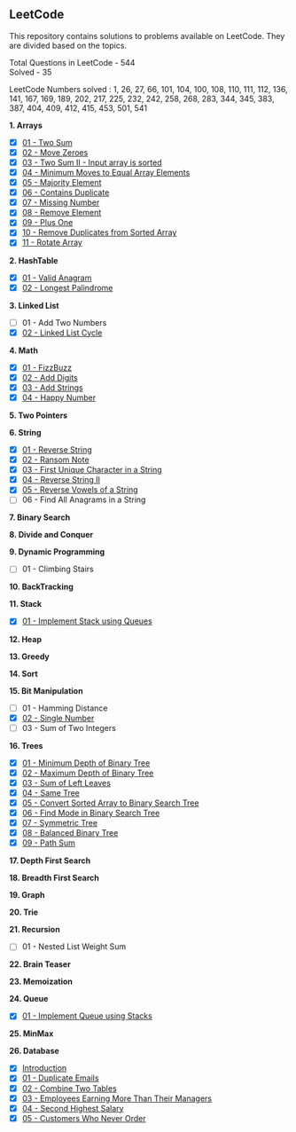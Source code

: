 ## LeetCode
This repository contains solutions to problems available on LeetCode. 
They are divided based on the topics.

Total Questions in LeetCode - 544  
Solved - 35

LeetCode Numbers solved : 1, 26, 27, 66, 101, 104, 100, 108, 110, 111, 112, 136, 141, 167, 169, 189, 202, 217, 225, 
232, 242, 258, 268, 283, 344, 345, 383, 387, 404, 409, 412, 415, 453, 501, 541

**1. Arrays**
- [X] [01 - Two Sum](../master/src/com/deepak/leetcode/Arrays/Problem_01.java)
- [X] [02 - Move Zeroes](../master/src/com/deepak/leetcode/Arrays/Problem_02.java)
- [X] [03 - Two Sum II - Input array is sorted](../master/src/com/deepak/leetcode/Arrays/Problem_03.java)
- [X] [04 - Minimum Moves to Equal Array Elements](../master/src/com/deepak/leetcode/Arrays/Problem_04.java)
- [X] [05 - Majority Element](../master/src/com/deepak/leetcode/Arrays/Problem_05.java)
- [X] [06 - Contains Duplicate](../master/src/com/deepak/leetcode/Arrays/Problem_06.java)
- [X] [07 - Missing Number](../master/src/com/deepak/leetcode/Arrays/Problem_07.java)
- [X] [08 - Remove Element](../master/src/com/deepak/leetcode/Arrays/Problem_08.java)
- [X] [09 - Plus One](../master/src/com/deepak/leetcode/Arrays/Problem_09.java)
- [X] [10 - Remove Duplicates from Sorted Array](../master/src/com/deepak/leetcode/Arrays/Problem_10.java)
- [X] [11 - Rotate Array](../master/src/com/deepak/leetcode/Arrays/Problem_11.java)

**2. HashTable**
- [X] [01 - Valid Anagram](../master/src/com/deepak/leetcode/HashTable/Problem_01.java)
- [X] [02 - Longest Palindrome](../master/src/com/deepak/leetcode/HashTable/Problem_02.java)

**3. Linked List**
- [ ] 01 - Add Two Numbers
- [X] [02 - Linked List Cycle](../master/src/com/deepak/leetcode/LinkedList/Problem_02.java)

**4. Math**
- [X] [01 - FizzBuzz](../master/src/com/deepak/leetcode/Math/Problem_01.java)
- [X] [02 - Add Digits](../master/src/com/deepak/leetcode/Math/Problem_02.java)
- [X] [03 - Add Strings](../master/src/com/deepak/leetcode/Math/Problem_03.java)
- [X] [04 - Happy Number](../master/src/com/deepak/leetcode/Math/Problem_04.java)

**5. Two Pointers**

**6. String**
- [X] [01 - Reverse String](../master/src/com/deepak/leetcode/Strings/Problem_01.java)
- [X] [02 - Ransom Note](../master/src/com/deepak/leetcode/Strings/Problem_02.java)
- [X] [03 - First Unique Character in a String](../master/src/com/deepak/leetcode/Strings/Problem_03.java)
- [X] [04 - Reverse String II](../master/src/com/deepak/leetcode/Strings/Problem_04.java)
- [X] [05 - Reverse Vowels of a String](../master/src/com/deepak/leetcode/Strings/Problem_05.java)
- [ ] 06 - Find All Anagrams in a String

**7. Binary Search**

**8. Divide and Conquer**

**9. Dynamic Programming**
- [ ] 01 - Climbing Stairs

**10. BackTracking**

**11. Stack**
- [X] [01 - Implement Stack using Queues](../master/src/com/deepak/leetcode/Stack/Problem_01.java)

**12. Heap**

**13. Greedy**

**14. Sort**

**15. Bit Manipulation**
- [ ] 01 - Hamming Distance
- [X] [02 - Single Number](../master/src/com/deepak/leetcode/BitManipulation/Problem_02.java)
- [ ] 03 - Sum of Two Integers

**16. Trees**
- [X] [01 - Minimum Depth of Binary Tree](../master/src/com/deepak/leetcode/Trees/Problem_01.java)
- [X] [02 - Maximum Depth of Binary Tree](../master/src/com/deepak/leetcode/Trees/Problem_02.java)
- [X] [03 - Sum of Left Leaves](../master/src/com/deepak/leetcode/Trees/Problem_03.java)
- [X] [04 - Same Tree](../master/src/com/deepak/leetcode/Trees/Problem_04.java)
- [X] [05 - Convert Sorted Array to Binary Search Tree](../master/src/com/deepak/leetcode/Trees/Problem_05.java)
- [X] [06 - Find Mode in Binary Search Tree](../master/src/com/deepak/leetcode/Trees/Problem_06.java)
- [X] [07 - Symmetric Tree](../master/src/com/deepak/leetcode/Trees/Problem_07.java)
- [X] [08 - Balanced Binary Tree](../master/src/com/deepak/leetcode/Trees/Problem_08.java)
- [X] [09 - Path Sum](../master/src/com/deepak/leetcode/Trees/Problem_09.java)

**17. Depth First Search**

**18. Breadth First Search**

**19. Graph**

**20. Trie**

**21. Recursion**
- [ ] 01 - Nested List Weight Sum

**22. Brain Teaser**

**23. Memoization**

**24. Queue**
- [X] [01 - Implement Queue using Stacks](../master/src/com/deepak/leetcode/Queue/Problem_01.java)

**25. MinMax**

**26. Database**
- [X] [Introduction](../master/Database/Introduction.sql) 
- [X] [01 - Duplicate Emails](../master/Database/Problem_01.sql)
- [X] [02 - Combine Two Tables](../master/Database/Problem_02.sql)
- [X] [03 - Employees Earning More Than Their Managers](../master/Database/Problem_03.sql)
- [X] [04 - Second Highest Salary](../master/Database/Problem_04.sql)
- [X] [05 - Customers Who Never Order](../master/Database/Problem_05.sql)